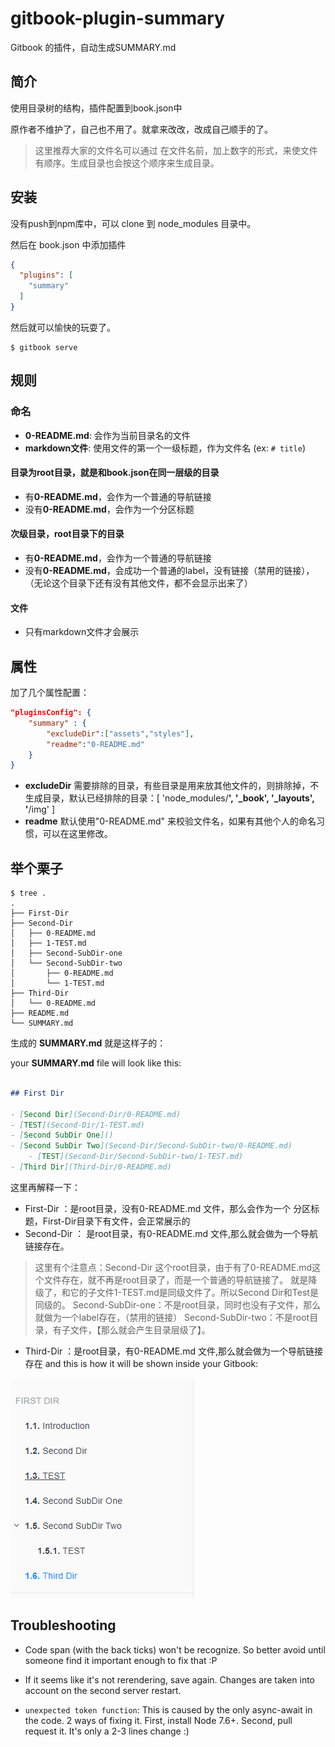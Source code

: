 # gitbook-plugin-summary
Gitbook 的插件，自动生成SUMMARY.md

## 简介

使用目录树的结构，插件配置到book.json中

原作者不维护了，自己也不用了。就拿来改改，改成自己顺手的了。

>这里推荐大家的文件名可以通过 在文件名前，加上数字的形式，来使文件有顺序。生成目录也会按这个顺序来生成目录。






## 安装

没有push到npm库中，可以 clone 到 node_modules 目录中。


然后在 book.json 中添加插件


```json
{
  "plugins": [
    "summary"
  ]
}
```

然后就可以愉快的玩耍了。

```shell
$ gitbook serve
```

## 规则

### 命名

* **0-README.md**: 会作为当前目录名的文件
* **markdown文件**: 使用文件的第一个一级标题，作为文件名 (ex: `# title`)

#### 目录为root目录，就是和book.json在同一层级的目录

* 有**0-README.md**，会作为一个普通的导航链接
* 没有**0-README.md**，会作为一个分区标题

#### 次级目录，root目录下的目录

* 有**0-README.md**，会作为一个普通的导航链接
* 没有**0-README.md**，会成功一个普通的label，没有链接（禁用的链接），（无论这个目录下还有没有其他文件，都不会显示出来了）

#### 文件

* 只有markdown文件才会展示


## 属性

加了几个属性配置：

```json
"pluginsConfig": {
	"summary" : {
		"excludeDir":["assets","styles"],
		"readme":"0-README.md"
	}
}
```

* **excludeDir** 需要排除的目录，有些目录是用来放其他文件的，则排除掉，不生成目录，默认已经排除的目录：[ 'node_modules/**', '_book', '_layouts', '**/img' ]
* **readme** 默认使用"0-README.md" 来校验文件名，如果有其他个人的命名习惯，可以在这里修改。


## 举个栗子


```shell
$ tree .
.
├── First-Dir
├── Second-Dir
│   ├── 0-README.md
│   ├── 1-TEST.md
│   ├── Second-SubDir-one
│   └── Second-SubDir-two
│       ├── 0-README.md
│       └── 1-TEST.md
├── Third-Dir
│   └── 0-README.md
├── README.md
└── SUMMARY.md
```

生成的 **SUMMARY.md** 就是这样子的：


your **SUMMARY.md** file will look like this:

```markdown

## First Dir

- [Second Dir](Second-Dir/0-README.md)
- [TEST](Second-Dir/1-TEST.md)
- [Second SubDir One]()
- [Second SubDir Two](Second-Dir/Second-SubDir-two/0-README.md)
    - [TEST](Second-Dir/Second-SubDir-two/1-TEST.md)
- [Third Dir](Third-Dir/0-README.md)
```


这里再解释一下：
* First-Dir ：是root目录，没有0-README.md 文件，那么会作为一个 分区标题，First-Dir目录下有文件，会正常展示的
* Second-Dir ： 是root目录，有0-README.md 文件,那么就会做为一个导航链接存在。
> 这里有个注意点：Second-Dir 这个root目录，由于有了0-README.md这个文件存在，就不再是root目录了，而是一个普通的导航链接了。
> 就是降级了，和它的子文件1-TEST.md是同级文件了。所以Second Dir和Test是同级的。
Second-SubDir-one：不是root目录，同时也没有子文件，那么就做为一个label存在，（禁用的链接）
Second-SubDir-two：不是root目录，有子文件，【那么就会产生目录层级了】。

* Third-Dir ：是root目录，有0-README.md 文件,那么就会做为一个导航链接存在
and this is how it will be shown inside your Gitbook:

![](example.png)

## Troubleshooting

* Code span (with the back ticks) won't be recognize. So better avoid until someone find it
  important enough to fix that :P

* If it seems like it's not rerendering, save again. Changes are taken into account on the second
  server restart.

* `unexpected token function`: This is caused by the only async-await in the code. 2 ways of fixing
  it. First, install Node 7.6+. Second, pull request it. It's only a 2-3 lines change :)

  
 
